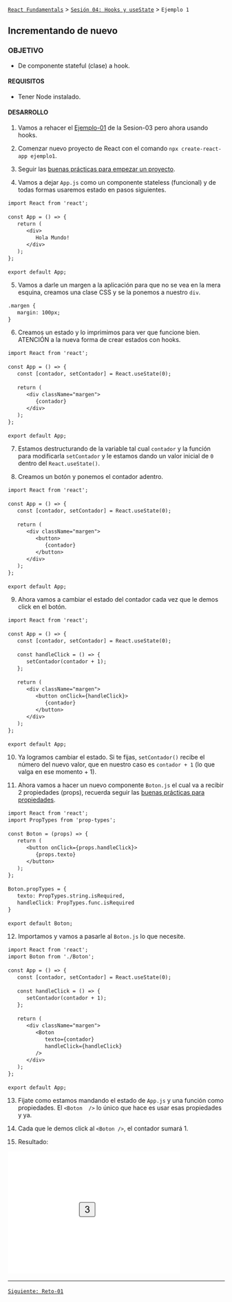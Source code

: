 [`React Fundamentals`](../../README.md) > [`Sesión 04: Hooks y useState`](../Readme.md) > `Ejemplo 1`

## Incrementando de nuevo

### OBJETIVO
- De componente stateful (clase) a hook.

#### REQUISITOS 
- Tener Node instalado.

#### DESARROLLO

1. Vamos a rehacer el [Ejemplo-01](../../Sesion-03/Ejemplo-01) de la Sesion-03 pero ahora usando hooks.

2. Comenzar nuevo proyecto de React con el comando `npx create-react-app ejemplo1`.

3. Seguir las [buenas prácticas para empezar un proyecto](../../BuenasPracticas/EmpezandoProyectos/Readme.md).

4. Vamos a dejar `App.js` como un componente stateless (funcional) y de todas formas usaremos estado en pasos siguientes.
```
import React from 'react';

const App = () => {
   return (
      <div>
         Hola Mundo!
      </div>
   );
};

export default App;
```

5. Vamos a darle un margen a la aplicación para que no se vea en la mera esquina, creamos una clase CSS y se la ponemos a nuestro `div`.
```
.margen {
   margin: 100px;
}
``` 

6. Creamos un estado y lo imprimimos para ver que funcione bien. ATENCIÓN a la nueva forma de crear estados con hooks.
```
import React from 'react';

const App = () => {
   const [contador, setContador] = React.useState(0);

   return (
      <div className="margen">
         {contador}
      </div>
   );
};

export default App;
``` 

7. Estamos destructurando de la variable tal cual `contador` y la función para modificarla `setContador` y le estamos dando un valor inicial de `0` dentro del `React.useState()`.

8. Creamos un botón y ponemos el contador adentro.
```
import React from 'react';

const App = () => {
   const [contador, setContador] = React.useState(0);

   return (
      <div className="margen">
         <button>
            {contador}
         </button>
      </div>
   );
};

export default App;
```

9. Ahora vamos a cambiar el estado del contador cada vez que le demos click en el botón.
```
import React from 'react';

const App = () => {
   const [contador, setContador] = React.useState(0);

   const handleClick = () => {
      setContador(contador + 1);
   };

   return (
      <div className="margen">
         <button onClick={handleClick}>
            {contador}
         </button>
      </div>
   );
};

export default App;
```

10. Ya logramos cambiar el estado. Si te fijas, `setContador()` recibe el número del nuevo valor, que en nuestro caso es `contador + 1` (lo que valga en ese momento + 1).

11. Ahora vamos a hacer un nuevo componente `Boton.js` el cual va a recibir 2 propiedades (props), recuerda seguir las [buenas prácticas para propiedades](../../BuenasPracticas/PropTypes/Readme.md).
```
import React from 'react';
import PropTypes from 'prop-types';

const Boton = (props) => {
   return (
      <button onClick={props.handleClick}>
         {props.texto}
      </button>
   );
};

Boton.propTypes = {
   texto: PropTypes.string.isRequired,
   handleClick: PropTypes.func.isRequired
}

export default Boton;
```

12. Importamos y vamos a pasarle al `Boton.js` lo que necesite.
```
import React from 'react';
import Boton from './Boton';

const App = () => {
   const [contador, setContador] = React.useState(0);

   const handleClick = () => {
      setContador(contador + 1);
   };

   return (
      <div className="margen">
         <Boton
            texto={contador}
            handleClick={handleClick}
         />
      </div>
   );
};

export default App;
```

13. Fíjate como estamos mandando el estado de `App.js` y una función como propiedades. El `<Boton  />` lo único que hace es usar esas propiedades y ya.

14. Cada que le demos click al `<Boton />`, el contador sumará 1.

15. Resultado:
<img src="./public/resultado.png" width="400">

-------

[`Siguiente: Reto-01`](../Reto-01)
